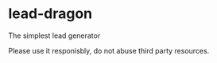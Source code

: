 # lead-dragon
The simplest lead generator

Please use it responisbly, do not abuse third party resources.
